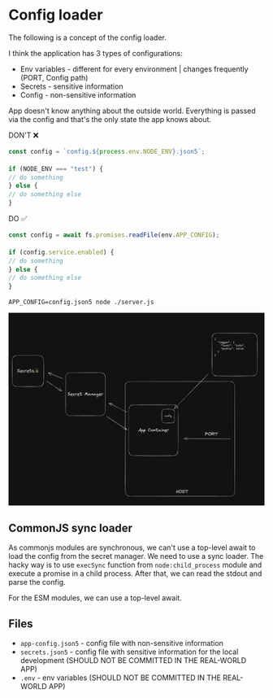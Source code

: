 # Config loader

The following is a concept of the config loader.

I think the application has 3 types of configurations:

- Env variables - different for every environment | changes frequently (PORT, Config path)
- Secrets - sensitive information
- Config - non-sensitive information

App doesn't know anything about the outside world. Everything is passed via the config and that's the only state the app
knows about.

DON'T ❌

```js
const config = `config.${process.env.NODE_ENV}.json5`;

if (NODE_ENV === "test") {
// do something
} else {
// do something else
}
```

DO ✅

```js
const config = await fs.promises.readFile(env.APP_CONFIG);

if (config.service.enabled) {
// do something
} else {
// do something else
}
```

```shell
APP_CONFIG=config.json5 node ./server.js
```

![Diagram](./assets/diagram.png)

## CommonJS sync loader

As commonjs modules are synchronous, we can't use a top-level await to load the config from the secret manager. We need
to use a sync loader.
The hacky way is to use `execSync` function from `node:child_process` module and execute a promise in a child process.
After that, we can read the stdout and parse the config.

For the ESM modules, we can use a top-level await.

## Files

- `app-config.json5` - config file with non-sensitive information
- `secrets.json5` - config file with sensitive information for the local development (SHOULD NOT BE COMMITTED IN THE REAL-WORLD APP)
- `.env` - env variables (SHOULD NOT BE COMMITTED IN THE REAL-WORLD APP)
